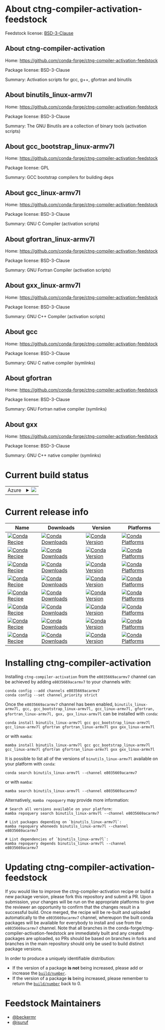 About ctng-compiler-activation-feedstock
========================================

Feedstock license: [BSD-3-Clause](https://github.com/conda-forge/ctng-compiler-activation-feedstock/blob/main/LICENSE.txt)


About ctng-compiler-activation
------------------------------

Home: https://github.com/conda-forge/ctng-compiler-activation-feedstock

Package license: BSD-3-Clause

Summary: Activation scripts for gcc, g++, gfortran and binutils

About binutils_linux-armv7l
---------------------------

Home: https://github.com/conda-forge/ctng-compiler-activation-feedstock

Package license: BSD-3-Clause

Summary: The GNU Binutils are a collection of binary tools (activation scripts)

About gcc_bootstrap_linux-armv7l
--------------------------------

Home: https://github.com/conda-forge/ctng-compiler-activation-feedstock

Package license: GPL

Summary: GCC bootstrap compilers for building deps

About gcc_linux-armv7l
----------------------

Home: https://github.com/conda-forge/ctng-compiler-activation-feedstock

Package license: BSD-3-Clause

Summary: GNU C Compiler (activation scripts)

About gfortran_linux-armv7l
---------------------------

Home: https://github.com/conda-forge/ctng-compiler-activation-feedstock

Package license: BSD-3-Clause

Summary: GNU Fortran Compiler (activation scripts)

About gxx_linux-armv7l
----------------------

Home: https://github.com/conda-forge/ctng-compiler-activation-feedstock

Package license: BSD-3-Clause

Summary: GNU C++ Compiler (activation scripts)

About gcc
---------

Home: https://github.com/conda-forge/ctng-compiler-activation-feedstock

Package license: BSD-3-Clause

Summary: GNU C native compiler (symlinks)

About gfortran
--------------

Home: https://github.com/conda-forge/ctng-compiler-activation-feedstock

Package license: BSD-3-Clause

Summary: GNU Fortran native compiler (symlinks)

About gxx
---------

Home: https://github.com/conda-forge/ctng-compiler-activation-feedstock

Package license: BSD-3-Clause

Summary: GNU C++ native compiler (symlinks)

Current build status
====================


<table>
    
  <tr>
    <td>Azure</td>
    <td>
      <details>
        <summary>
          <a href="https://dev.azure.com/conda-forge/feedstock-builds/_build/latest?definitionId=7960&branchName=main">
            <img src="https://dev.azure.com/conda-forge/feedstock-builds/_apis/build/status/ctng-compiler-activation-feedstock?branchName=main">
          </a>
        </summary>
        <table>
          <thead><tr><th>Variant</th><th>Status</th></tr></thead>
          <tbody><tr>
              <td>linux_64_ctng_gcc12.3.0</td>
              <td>
                <a href="https://dev.azure.com/conda-forge/feedstock-builds/_build/latest?definitionId=7960&branchName=main">
                  <img src="https://dev.azure.com/conda-forge/feedstock-builds/_apis/build/status/ctng-compiler-activation-feedstock?branchName=main&jobName=linux&configuration=linux%20linux_64_ctng_gcc12.3.0" alt="variant">
                </a>
              </td>
            </tr><tr>
              <td>linux_64_ctng_gcc13.2.0</td>
              <td>
                <a href="https://dev.azure.com/conda-forge/feedstock-builds/_build/latest?definitionId=7960&branchName=main">
                  <img src="https://dev.azure.com/conda-forge/feedstock-builds/_apis/build/status/ctng-compiler-activation-feedstock?branchName=main&jobName=linux&configuration=linux%20linux_64_ctng_gcc13.2.0" alt="variant">
                </a>
              </td>
            </tr><tr>
              <td>linux_armv7l_ctng_gcc12.3.0</td>
              <td>
                <a href="https://dev.azure.com/conda-forge/feedstock-builds/_build/latest?definitionId=7960&branchName=main">
                  <img src="https://dev.azure.com/conda-forge/feedstock-builds/_apis/build/status/ctng-compiler-activation-feedstock?branchName=main&jobName=linux&configuration=linux%20linux_armv7l_ctng_gcc12.3.0" alt="variant">
                </a>
              </td>
            </tr><tr>
              <td>linux_armv7l_ctng_gcc13.2.0</td>
              <td>
                <a href="https://dev.azure.com/conda-forge/feedstock-builds/_build/latest?definitionId=7960&branchName=main">
                  <img src="https://dev.azure.com/conda-forge/feedstock-builds/_apis/build/status/ctng-compiler-activation-feedstock?branchName=main&jobName=linux&configuration=linux%20linux_armv7l_ctng_gcc13.2.0" alt="variant">
                </a>
              </td>
            </tr>
          </tbody>
        </table>
      </details>
    </td>
  </tr>
</table>

Current release info
====================

| Name | Downloads | Version | Platforms |
| --- | --- | --- | --- |
| [![Conda Recipe](https://img.shields.io/badge/recipe-binutils_linux--armv7l-green.svg)](https://anaconda.org/e8035669acarmv7/binutils_linux-armv7l) | [![Conda Downloads](https://img.shields.io/conda/dn/e8035669acarmv7/binutils_linux-armv7l.svg)](https://anaconda.org/e8035669acarmv7/binutils_linux-armv7l) | [![Conda Version](https://img.shields.io/conda/vn/e8035669acarmv7/binutils_linux-armv7l.svg)](https://anaconda.org/e8035669acarmv7/binutils_linux-armv7l) | [![Conda Platforms](https://img.shields.io/conda/pn/e8035669acarmv7/binutils_linux-armv7l.svg)](https://anaconda.org/e8035669acarmv7/binutils_linux-armv7l) |
| [![Conda Recipe](https://img.shields.io/badge/recipe-gcc-green.svg)](https://anaconda.org/e8035669acarmv7/gcc) | [![Conda Downloads](https://img.shields.io/conda/dn/e8035669acarmv7/gcc.svg)](https://anaconda.org/e8035669acarmv7/gcc) | [![Conda Version](https://img.shields.io/conda/vn/e8035669acarmv7/gcc.svg)](https://anaconda.org/e8035669acarmv7/gcc) | [![Conda Platforms](https://img.shields.io/conda/pn/e8035669acarmv7/gcc.svg)](https://anaconda.org/e8035669acarmv7/gcc) |
| [![Conda Recipe](https://img.shields.io/badge/recipe-gcc_bootstrap_linux--armv7l-green.svg)](https://anaconda.org/e8035669acarmv7/gcc_bootstrap_linux-armv7l) | [![Conda Downloads](https://img.shields.io/conda/dn/e8035669acarmv7/gcc_bootstrap_linux-armv7l.svg)](https://anaconda.org/e8035669acarmv7/gcc_bootstrap_linux-armv7l) | [![Conda Version](https://img.shields.io/conda/vn/e8035669acarmv7/gcc_bootstrap_linux-armv7l.svg)](https://anaconda.org/e8035669acarmv7/gcc_bootstrap_linux-armv7l) | [![Conda Platforms](https://img.shields.io/conda/pn/e8035669acarmv7/gcc_bootstrap_linux-armv7l.svg)](https://anaconda.org/e8035669acarmv7/gcc_bootstrap_linux-armv7l) |
| [![Conda Recipe](https://img.shields.io/badge/recipe-gcc_linux--armv7l-green.svg)](https://anaconda.org/e8035669acarmv7/gcc_linux-armv7l) | [![Conda Downloads](https://img.shields.io/conda/dn/e8035669acarmv7/gcc_linux-armv7l.svg)](https://anaconda.org/e8035669acarmv7/gcc_linux-armv7l) | [![Conda Version](https://img.shields.io/conda/vn/e8035669acarmv7/gcc_linux-armv7l.svg)](https://anaconda.org/e8035669acarmv7/gcc_linux-armv7l) | [![Conda Platforms](https://img.shields.io/conda/pn/e8035669acarmv7/gcc_linux-armv7l.svg)](https://anaconda.org/e8035669acarmv7/gcc_linux-armv7l) |
| [![Conda Recipe](https://img.shields.io/badge/recipe-gfortran-green.svg)](https://anaconda.org/e8035669acarmv7/gfortran) | [![Conda Downloads](https://img.shields.io/conda/dn/e8035669acarmv7/gfortran.svg)](https://anaconda.org/e8035669acarmv7/gfortran) | [![Conda Version](https://img.shields.io/conda/vn/e8035669acarmv7/gfortran.svg)](https://anaconda.org/e8035669acarmv7/gfortran) | [![Conda Platforms](https://img.shields.io/conda/pn/e8035669acarmv7/gfortran.svg)](https://anaconda.org/e8035669acarmv7/gfortran) |
| [![Conda Recipe](https://img.shields.io/badge/recipe-gfortran_linux--armv7l-green.svg)](https://anaconda.org/e8035669acarmv7/gfortran_linux-armv7l) | [![Conda Downloads](https://img.shields.io/conda/dn/e8035669acarmv7/gfortran_linux-armv7l.svg)](https://anaconda.org/e8035669acarmv7/gfortran_linux-armv7l) | [![Conda Version](https://img.shields.io/conda/vn/e8035669acarmv7/gfortran_linux-armv7l.svg)](https://anaconda.org/e8035669acarmv7/gfortran_linux-armv7l) | [![Conda Platforms](https://img.shields.io/conda/pn/e8035669acarmv7/gfortran_linux-armv7l.svg)](https://anaconda.org/e8035669acarmv7/gfortran_linux-armv7l) |
| [![Conda Recipe](https://img.shields.io/badge/recipe-gxx-green.svg)](https://anaconda.org/e8035669acarmv7/gxx) | [![Conda Downloads](https://img.shields.io/conda/dn/e8035669acarmv7/gxx.svg)](https://anaconda.org/e8035669acarmv7/gxx) | [![Conda Version](https://img.shields.io/conda/vn/e8035669acarmv7/gxx.svg)](https://anaconda.org/e8035669acarmv7/gxx) | [![Conda Platforms](https://img.shields.io/conda/pn/e8035669acarmv7/gxx.svg)](https://anaconda.org/e8035669acarmv7/gxx) |
| [![Conda Recipe](https://img.shields.io/badge/recipe-gxx_linux--armv7l-green.svg)](https://anaconda.org/e8035669acarmv7/gxx_linux-armv7l) | [![Conda Downloads](https://img.shields.io/conda/dn/e8035669acarmv7/gxx_linux-armv7l.svg)](https://anaconda.org/e8035669acarmv7/gxx_linux-armv7l) | [![Conda Version](https://img.shields.io/conda/vn/e8035669acarmv7/gxx_linux-armv7l.svg)](https://anaconda.org/e8035669acarmv7/gxx_linux-armv7l) | [![Conda Platforms](https://img.shields.io/conda/pn/e8035669acarmv7/gxx_linux-armv7l.svg)](https://anaconda.org/e8035669acarmv7/gxx_linux-armv7l) |

Installing ctng-compiler-activation
===================================

Installing `ctng-compiler-activation` from the `e8035669acarmv7` channel can be achieved by adding `e8035669acarmv7` to your channels with:

```
conda config --add channels e8035669acarmv7
conda config --set channel_priority strict
```

Once the `e8035669acarmv7` channel has been enabled, `binutils_linux-armv7l, gcc, gcc_bootstrap_linux-armv7l, gcc_linux-armv7l, gfortran, gfortran_linux-armv7l, gxx, gxx_linux-armv7l` can be installed with `conda`:

```
conda install binutils_linux-armv7l gcc gcc_bootstrap_linux-armv7l gcc_linux-armv7l gfortran gfortran_linux-armv7l gxx gxx_linux-armv7l
```

or with `mamba`:

```
mamba install binutils_linux-armv7l gcc gcc_bootstrap_linux-armv7l gcc_linux-armv7l gfortran gfortran_linux-armv7l gxx gxx_linux-armv7l
```

It is possible to list all of the versions of `binutils_linux-armv7l` available on your platform with `conda`:

```
conda search binutils_linux-armv7l --channel e8035669acarmv7
```

or with `mamba`:

```
mamba search binutils_linux-armv7l --channel e8035669acarmv7
```

Alternatively, `mamba repoquery` may provide more information:

```
# Search all versions available on your platform:
mamba repoquery search binutils_linux-armv7l --channel e8035669acarmv7

# List packages depending on `binutils_linux-armv7l`:
mamba repoquery whoneeds binutils_linux-armv7l --channel e8035669acarmv7

# List dependencies of `binutils_linux-armv7l`:
mamba repoquery depends binutils_linux-armv7l --channel e8035669acarmv7
```




Updating ctng-compiler-activation-feedstock
===========================================

If you would like to improve the ctng-compiler-activation recipe or build a new
package version, please fork this repository and submit a PR. Upon submission,
your changes will be run on the appropriate platforms to give the reviewer an
opportunity to confirm that the changes result in a successful build. Once
merged, the recipe will be re-built and uploaded automatically to the
`e8035669acarmv7` channel, whereupon the built conda packages will be available for
everybody to install and use from the `e8035669acarmv7` channel.
Note that all branches in the conda-forge/ctng-compiler-activation-feedstock are
immediately built and any created packages are uploaded, so PRs should be based
on branches in forks and branches in the main repository should only be used to
build distinct package versions.

In order to produce a uniquely identifiable distribution:
 * If the version of a package **is not** being increased, please add or increase
   the [``build/number``](https://docs.conda.io/projects/conda-build/en/latest/resources/define-metadata.html#build-number-and-string).
 * If the version of a package **is** being increased, please remember to return
   the [``build/number``](https://docs.conda.io/projects/conda-build/en/latest/resources/define-metadata.html#build-number-and-string)
   back to 0.

Feedstock Maintainers
=====================

* [@beckermr](https://github.com/beckermr/)
* [@isuruf](https://github.com/isuruf/)


